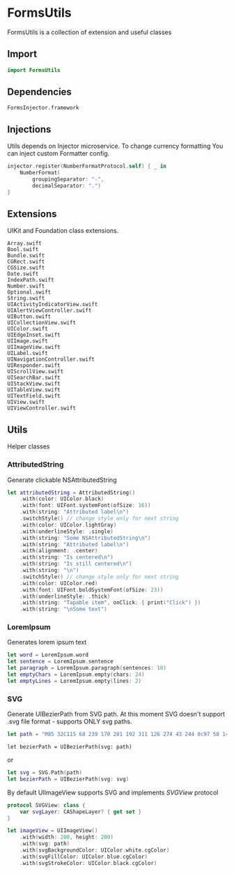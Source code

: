 # FormsUtils

FormsUtils is a collection of extension and useful classes

## Import

```swift
import FormsUtils
``` 

## Dependencies

```
FormsInjector.framework
```

## Injections

Utils depends on Injector microservice. To change currency formatting You can inject custom Formatter config.

```swift
injector.register(NumberFormatProtocol.self) { _ in
    NumberFormat(
        groupingSeparator: "-",
        decimalSeparator: ".")
}
```

## Extensions

UIKit and Foundation class extensions.

```
Array.swift
Bool.swift
Bundle.swift
CGRect.swift
CGSize.swift
Date.swift
IndexPath.swift
Number.swift
Optional.swift
String.swift
UIActivityIndicatorView.swift
UIAlertViewController.swift
UIButton.swift
UICollectionView.swift
UIColor.swift
UIEdgeInset.swift
UIImage.swift
UIImageView.swift
UILabel.swift
UINavigationController.swift
UIResponder.swift
UIScrollView.swift
UISearchBar.swift
UIStackView.swift
UITableView.swift
UITextField.swift
UIView.swift
UIViewController.swift
```

## Utils

Helper classes

### AttributedString

Generate clickable NSAttributedString

```swift
let attributedString = AttributedString()
    .with(color: UIColor.black)
    .with(font: UIFont.systemFont(ofSize: 16))
    .with(string: "Attributed label\n")
    .switchStyle() // change style only for next string
    .with(color: UIColor.lightGray)
    .with(underlineStyle: .single)
    .with(string: "Some NSAttributedString\n")
    .with(string: "Attributed label\n")
    .with(alignment: .center)
    .with(string: "Is centered\n")
    .with(string: "Is still centered\n")
    .with(string: "\n")
    .switchStyle() // change style only for next string
    .with(color: UIColor.red)
    .with(font: UIFont.boldSystemFont(ofSize: 23))
    .with(underlineStyle: .thick)
    .with(string: "Tapable item", onClick: { print("Click") })
    .with(string: "\nSome text")
```

### LoremIpsum

Generates lorem ipsum text

```swift
let word = LoremIpsum.word
let sentence = LoremIpsum.sentence
let paragraph = LoremIpsum.paragraph(sentences: 10)
let emptyChars = LoremIpsum.empty(chars: 24)
let emptyLines = LoremIpsum.empty(lines: 2)
```

### SVG

Generate UIBezierPath from SVG path.
At this moment SVG doesn't support .svg file format - supports ONLY svg paths.

```swift
let path = "M85 32C115 68 239 170 281 192 311 126 274 43 244 0c97 58 146 167 121 254 28 28 40 89 29 108 -25-45-67-39-93-24C176 409 24 296 0 233c68 56 170 65 226 27C165 217 56 89 36 54c42 38 116 96 161 122C159 137 108 72 85 32z"
```

```
let bezierPath = UIBezierPath(svg: path)
```

or 

```swift
let svg = SVG.Path(path)
let bezierPath = UIBezierPath(svg: svg)
```

By default UIImageView supports SVG and implements *SVGView* protocol

```swift
protocol SVGView: class {
    var svgLayer: CAShapeLayer? { get set }
}
```

```swift
let imageView = UIImageView()
    .with(width: 200, height: 200)
    .with(svg: path)
    .with(svgBackgroundColor: UIColor.white.cgColor)
    .with(svgFillColor: UIColor.blue.cgColor)
    .with(svgStrokeColor: UIColor.black.cgColor)
```